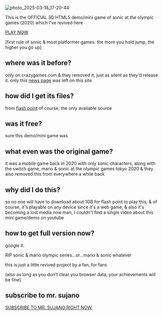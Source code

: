 
![photo_2025-03-18_17-20-44](https://github.com/user-attachments/assets/bf932d66-acb2-40be-ae72-68a5627e11b6)

This is the OFFICIAL 3D HTML5 demo/mini game of sonic at the olympic games (2020) which I've revived here

[PLAY NOW](https://neocharmy.github.io/sonic-2020/)

 [first rule of sonic & most platformer games: the more you hold jump, the higher you go up]

## where was it before?
only on crazygames.com
& they removed it, just as silent as they'd release it.
only this [news page](https://developer.crazygames.com/blog/play-sonic-at-the-olympic-game)
 was left on this site

## how did I get its files?
from [flash point](https://flashpointarchive.org/downloads) of course, the only available source

## was it free? 

sure this demo/mini game was 

## what even was the original game?

it was a mobile game back in 2020 with only sonic characters, along with the switch game, mario & sonic at the olympic games tokyo 2020 & they also removed this from everywhere a while back

## why did I do this?

so no one will have to download about 1GB for flash point to play this, & of course, it's playable on any device since it's a web game, & also it's becoming a lost media now man, I couldn't find a single video about this mini game/demo on youtube

## how to get full version now?
google it. 
 
RIP sonic & mario olympic series...or...mario & sonic
whatever

this is just a little revived project by a fan, for fans

(also as long as you don't clear you browser data, your achievements will be fine)

## subscribe to mr. sujano
[SUBSCRIBE TO MR. SUJANO RIGHT NOW.](https://youtu.be/mtKw0k7pAsk?si=lsHDuebfIicqTtND)
